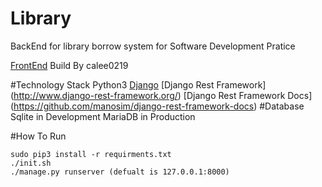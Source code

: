 # Library
BackEnd for library borrow system for Software Development Pratice

[FrontEnd](https://github.com/calee0219/SDP-Library-System) Build By calee0219

#Technology Stack
Python3
 [Django](https://www.djangoproject.com/
)
[Django Rest Framework] (http://www.django-rest-framework.org/)
[Django Rest Framework Docs] (https://github.com/manosim/django-rest-framework-docs)
#Database
Sqlite in Development
MariaDB in Production

#How To Run
```
sudo pip3 install -r requirments.txt
./init.sh
./manage.py runserver (defualt is 127.0.0.1:8000)
```
